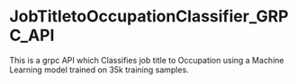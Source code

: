 # JobTitletoOccupationClassifier_GRPC_API
This is a grpc API which Classifies job title to Occupation using a Machine Learning model trained on 35k training samples.
